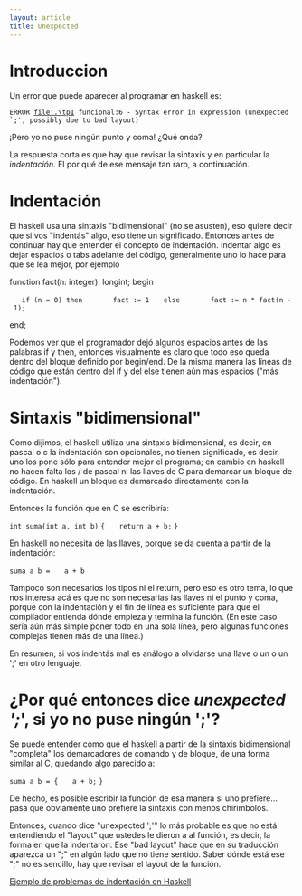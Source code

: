 ```yaml
---
layout: article
title: Unexpected     
---
```


# Introduccion

Un error que puede aparecer al programar en haskell es:

`ERROR `[`file:.\tp1`](file:.\tp1)` funcional:6 - Syntax error in expression (unexpected`
`` `;', possibly due to bad layout) ``

¡Pero yo no puse ningún punto y coma! ¿Qué onda?

La respuesta corta es que hay que revisar la sintaxis y en particular la *indentación*. El por qué de ese mensaje tan raro, a continuación.

# Indentación

El haskell usa una sintaxis "bidimensional" (no se asusten), eso quiere decir que si vos "indentás" algo, eso tiene un significado. Entonces antes de continuar hay que entender el concepto de indentación. Indentar algo es dejar espacios o tabs adelante del código, generalmente uno lo hace para que se lea mejor, por ejemplo

function fact(n: integer): longint; begin

`   if (n = 0) then`
`       fact := 1`
`   else`
`       fact := n * fact(n - 1);`

end;

Podemos ver que el programador dejó algunos espacios antes de las palabras if y then, entonces visualmente es claro que todo eso queda dentro del bloque definido por begin/end. De la misma manera las líneas de código que están dentro del if y del else tienen aún más espacios ("más indentación").

# Sintaxis "bidimensional"

Como dijimos, el haskell utiliza una sintaxis bidimensional, es decir, en pascal o c la indentación son opcionales, no tienen significado, es decir, uno los pone sólo para entender mejor el programa; en cambio en haskell no hacen falta los / de pascal ni las llaves de C para demarcar un bloque de código. En haskell un bloque es demarcado directamente con la indentación.

Entonces la función que en C se escribiría:

`int suma(int a, int b)`
`{`
`   return a + b;`
`}`

En haskell no necesita de las llaves, porque se da cuenta a partir de la indentación:

`suma a b =`
`   a + b`

Tampoco son necesarios los tipos ni el return, pero eso es otro tema, lo que nos interesa acá es que no son necesarias las llaves ni el punto y coma, porque con la indentación y el fin de línea es suficiente para que el compilador entienda dónde empieza y termina la función. (En este caso sería aún más simple poner todo en una sola línea, pero algunas funciones complejas tienen más de una línea.)

En resumen, si vos indentás mal es análogo a olvidarse una llave o un o un ';' en otro lenguaje.

# ¿Por qué entonces dice *unexpected ';*', si yo no puse ningún ';'?

Se puede entender como que el haskell a partir de la sintaxis bidimensional "completa" los demarcadores de comando y de bloque, de una forma similar al C, quedando algo parecido a:

`suma a b = {`
`   a + b;`
`}`

De hecho, es posible escribir la función de esa manera si uno prefiere... pasa que obviamente uno prefiere la sintaxis con menos chirimbolos.

Entonces, cuando dice "unexpected ';'" lo más probable es que no está entendiendo el "layout" que ustedes le dieron a al función, es decir, la forma en que la indentaron. Ese "bad layout" hace que en su traducción aparezca un ";" en algún lado que no tiene sentido. Saber dónde está ese ";" no es sencillo, hay que revisar el layout de la función.

[Ejemplo de problemas de indentación en Haskell](http://stackoverflow.com/questions/2223468/haskell-where-indentation-why-must-it-be-indented-past-identifier)
